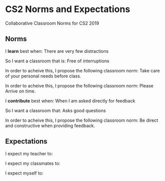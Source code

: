 # CS2 Norms and Expectations
Collaborative Classroom Norms for CS2 2019

## Norms
I **learn** best when: There are very few distractions

So I want a classroom that is: Free of interruptions

In order to acheive this, I propose the following classroom norm: Take care of your personal needs before class.

In order to acheive this, I propose the following classroom norm: Please Arrive on time.


I **contribute** best when: When I am asked directly for feedback

So I want a classroom that: Asks good questions

In order to acheive this, I propose the following classroom norm: Be direct and constructive when providing feedback.


## Expectations
I expect my teacher to:

I expect my classmates to:

I expect myself to:
